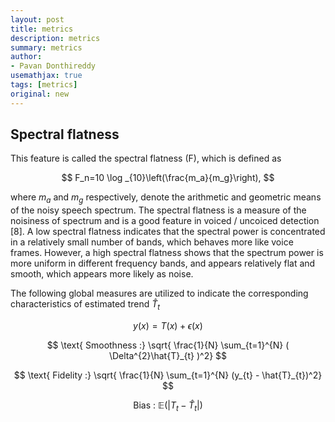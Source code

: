 ```yaml
---
layout: post
title: metrics
description: metrics
summary: metrics
author:
- Pavan Donthireddy
usemathjax: true
tags: [metrics]
original: new
---
```



## Spectral flatness

This feature is called the spectral flatness (F), which is defined as

$$
F_n=10 \log _{10}\left(\frac{m_a}{m_g}\right),
$$

where $m_{a}$ and $m_{g}$ respectively, denote the arithmetic and geometric means of the noisy speech spectrum. The spectral flatness is a measure of the noisiness of spectrum and is a good feature in voiced / uncoiced detection [8]. A low spectral flatness indicates that the spectral power is concentrated in a relatively small number of bands, which behaves more like voice frames. However, a high spectral flatness shows that the spectrum power is more uniform in different frequency bands, and appears relatively flat and smooth, which appears more likely as noise.


The following global measures are utilized to indicate the corresponding characteristics of estimated trend $\hat{T}_{t}$

$$y(x) = T(x)+\epsilon (x)$$

$$
\text{    Smoothness  :} \sqrt{ \frac{1}{N} \sum_{t=1}^{N} ( \Delta^{2}\hat{T}_{t} )^2}
$$


$$
\text{    Fidelity  :} \sqrt{ \frac{1}{N} \sum_{t=1}^{N} (y_{t} - \hat{T}_{t})^2}
$$

$$
\text{    Bias  :   } \mathbb{E}(\vert T_{t}-\hat{T}_{t}\vert)
$$




